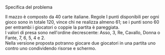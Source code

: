 Specifica del problema  

Il mazzo è composto da 40 carte italiane. 
Regole 
I punti disponibili per ogni gioco sono in totale 120, vince chi ne realizza 
almeno 61; se i punti sono 60 per entrambi i giocatori o coppie la partita è 
pareggiata.  
I valori di presa sono nell'ordine decrescente: Asso, 3, Re, Cavallo, Donna o 
Fante, 7, 6, 5, 4 e 2.  
Nella versione proposta potranno giocare due giocatori in una partita uno 
contro uno condividendo risorse e schermo.
